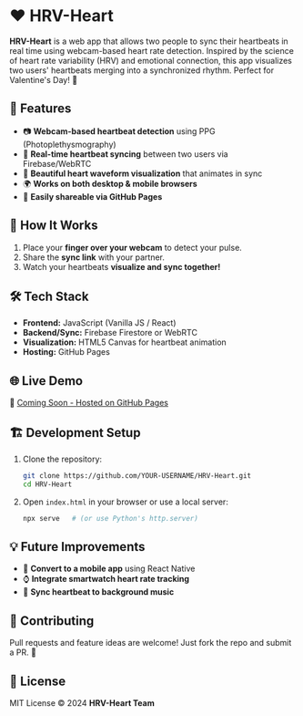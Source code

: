 # ❤️ HRV-Heart

**HRV-Heart** is a web app that allows two people to sync their heartbeats in real time using webcam-based heart rate detection. Inspired by the science of heart rate variability (HRV) and emotional connection, this app visualizes two users' heartbeats merging into a synchronized rhythm. Perfect for Valentine's Day! 💖

## 🚀 Features
- 📷 **Webcam-based heartbeat detection** using PPG (Photoplethysmography)
- 🔄 **Real-time heartbeat syncing** between two users via Firebase/WebRTC
- 🎨 **Beautiful heart waveform visualization** that animates in sync
- 🌍 **Works on both desktop & mobile browsers**
- 🎉 **Easily shareable via GitHub Pages**

## 📌 How It Works
1. Place your **finger over your webcam** to detect your pulse.
2. Share the **sync link** with your partner.
3. Watch your heartbeats **visualize and sync together!**

## 🛠️ Tech Stack
- **Frontend:** JavaScript (Vanilla JS / React)
- **Backend/Sync:** Firebase Firestore or WebRTC
- **Visualization:** HTML5 Canvas for heartbeat animation
- **Hosting:** GitHub Pages

## 🌐 Live Demo
🔗 [Coming Soon - Hosted on GitHub Pages](https://yourusername.github.io/HRV-Heart/)

## 🏗️ Development Setup
1. Clone the repository:
   ```bash
   git clone https://github.com/YOUR-USERNAME/HRV-Heart.git
   cd HRV-Heart
   ```
2. Open `index.html` in your browser or use a local server:
   ```bash
   npx serve   # (or use Python's http.server)
   ```

## 💡 Future Improvements
- 📱 **Convert to a mobile app** using React Native
- ⌚ **Integrate smartwatch heart rate tracking**
- 🎵 **Sync heartbeat to background music**

## 🤝 Contributing
Pull requests and feature ideas are welcome! Just fork the repo and submit a PR. 💙

## 📜 License
MIT License © 2024 **HRV-Heart Team**



